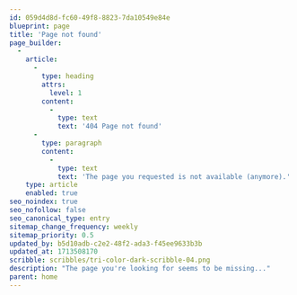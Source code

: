 ```yaml
---
id: 059d4d8d-fc60-49f8-8823-7da10549e84e
blueprint: page
title: 'Page not found'
page_builder:
  -
    article:
      -
        type: heading
        attrs:
          level: 1
        content:
          -
            type: text
            text: '404 Page not found'
      -
        type: paragraph
        content:
          -
            type: text
            text: 'The page you requested is not available (anymore).'
    type: article
    enabled: true
seo_noindex: true
seo_nofollow: false
seo_canonical_type: entry
sitemap_change_frequency: weekly
sitemap_priority: 0.5
updated_by: b5d10adb-c2e2-48f2-ada3-f45ee9633b3b
updated_at: 1713508170
scribble: scribbles/tri-color-dark-scribble-04.png
description: "The page you're looking for seems to be missing..."
parent: home
---
```


